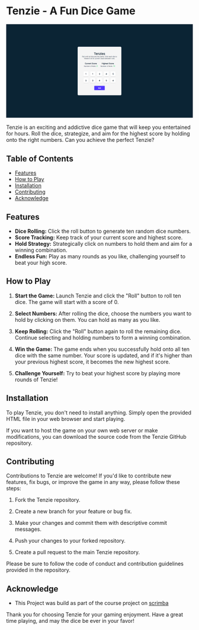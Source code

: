 # Tenzie - A Fun Dice Game

![Tenzie Logo](img/Tenzie__App.png)

Tenzie is an exciting and addictive dice game that will keep you entertained for hours. Roll the dice, strategize, and aim for the highest score by holding onto the right numbers. Can you achieve the perfect Tenzie?

## Table of Contents

- [Features](#features)
- [How to Play](#how-to-play)
- [Installation](#installation)
- [Contributing](#contributing)
- [Acknowledge](#Acknowledge)

## Features

- **Dice Rolling:** Click the roll button to generate ten random dice numbers.
- **Score Tracking:** Keep track of your current score and highest score.
- **Hold Strategy:** Strategically click on numbers to hold them and aim for a winning combination.
- **Endless Fun:** Play as many rounds as you like, challenging yourself to beat your high score.

## How to Play

1. **Start the Game:** Launch Tenzie and click the "Roll" button to roll ten dice. The game will start with a score of 0.

2. **Select Numbers:** After rolling the dice, choose the numbers you want to hold by clicking on them. You can hold as many as you like.

3. **Keep Rolling:** Click the "Roll" button again to roll the remaining dice. Continue selecting and holding numbers to form a winning combination.

4. **Win the Game:** The game ends when you successfully hold onto all ten dice with the same number. Your score is updated, and if it's higher than your previous highest score, it becomes the new highest score.

5. **Challenge Yourself:** Try to beat your highest score by playing more rounds of Tenzie!

## Installation

To play Tenzie, you don't need to install anything. Simply open the provided HTML file in your web browser and start playing.

If you want to host the game on your own web server or make modifications, you can download the source code from the Tenzie GitHub repository.

## Contributing

Contributions to Tenzie are welcome! If you'd like to contribute new features, fix bugs, or improve the game in any way, please follow these steps:

1. Fork the Tenzie repository.

2. Create a new branch for your feature or bug fix.

3. Make your changes and commit them with descriptive commit messages.

4. Push your changes to your forked repository.

5. Create a pull request to the main Tenzie repository.

Please be sure to follow the code of conduct and contribution guidelines provided in the repository.

## Acknowledge

- This Project was build as part of the course project on [scrimba](https://scrimba.com/learn/learnreact)

Thank you for choosing Tenzie for your gaming enjoyment. Have a great time playing, and may the dice be ever in your favor!

